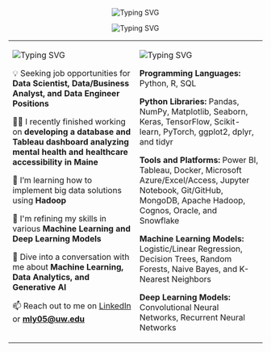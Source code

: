 <p align="center">
  <img src="https://readme-typing-svg.demolab.com?font=Righteous&size=35&pause=1000&color=B9F5FA&center=true&vCenter=true&random=false&width=435&lines=Hey+There+%F0%9F%91%8B!+I'm+Michael" alt="Typing SVG" />
</p>

<p align="center">
  <img src="https://readme-typing-svg.demolab.com?font=Righteous&size=25&pause=1000&color=F7F7F7&center=true&vCenter=true&repeat=false&random=false&width=900&lines=Deciphering+Data+by+Day%2C+Playing+Fetch+with+My+Golden+Retriever+by+Night" alt="Typing SVG" />
</p>

<table style="border-collapse: collapse; border: none;">
  <tr>
    <!-- About Me Column -->
    <td valign="top" width="50%">
      <p align="left">
        <img src="https://readme-typing-svg.demolab.com?font=Righteous&pause=1000&color=B9F5FA&vCenter=true&repeat=false&random=false&width=435&lines=About+Me" alt="Typing SVG" />
      </p>
      
💡 Seeking job opportunities for **Data Scientist, Data/Business Analyst, and Data Engineer Positions**

👨‍💻 I recently finished working on **developing a database and Tableau dashboard analyzing mental health and healthcare accessibility in Maine**

🌱 I’m learning how to implement big data solutions using **Hadoop**

🔨 I'm refining my skills in various **Machine Learning and Deep Learning Models**

💬 Dive into a conversation with me about **Machine Learning, Data Analytics, and Generative AI**

📫 Reach out to me on [LinkedIn](https://www.linkedin.com/in/mly05) or **mly05@uw.edu**
    </td>
    <!-- Programming Languages, Python Libraries, and Tools Column -->
    <td valign="top" width="50%">
      <p align="left">
        <img src="https://readme-typing-svg.demolab.com?font=Righteous&pause=1000&color=B9F5FA&vCenter=true&repeat=false&random=false&width=435&lines=Programming+Languages+and+Tools" alt="Typing SVG" />
      </p>

**Programming Languages:** Python, R, SQL

**Python Libraries:** Pandas, NumPy, Matplotlib, Seaborn, Keras, TensorFlow, Scikit-learn, PyTorch, ggplot2, dplyr, and tidyr

**Tools and Platforms:** Power BI, Tableau, Docker, Microsoft Azure/Excel/Access, Jupyter Notebook, Git/GitHub, MongoDB, Apache Hadoop, Cognos, Oracle, and Snowflake

**Machine Learning Models:** Logistic/Linear Regression, Decision Trees, Random Forests, Naive Bayes, and K-Nearest Neighbors

**Deep Learning Models:** Convolutional Neural Networks, Recurrent Neural Networks
    </td>
  </tr>
</table>
